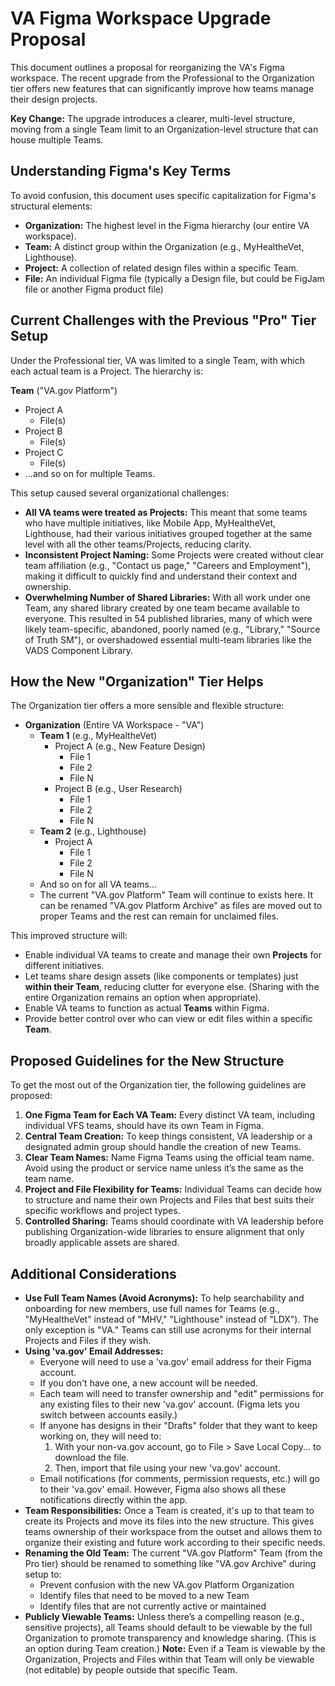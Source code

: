 # VA Figma Workspace Upgrade Proposal

This document outlines a proposal for reorganizing the VA's Figma workspace. The recent upgrade from the Professional to the Organization tier offers new features that can significantly improve how teams manage their design projects.

**Key Change:** The upgrade introduces a clearer, multi-level structure, moving from a single Team limit to an Organization-level structure that can house multiple Teams.

## Understanding Figma's Key Terms

To avoid confusion, this document uses specific capitalization for Figma's structural elements:

* **Organization:** The highest level in the Figma hierarchy (our entire VA workspace).
* **Team:** A distinct group within the Organization (e.g., MyHealtheVet, Lighthouse).
* **Project:** A collection of related design files within a specific Team.
* **File:** An individual Figma file (typically a Design file, but could be FigJam file or another Figma product file)

## Current Challenges with the Previous "Pro" Tier Setup

Under the Professional tier, VA was limited to a single Team, with which each actual team is a Project. The hierarchy is: 

**Team** ("VA.gov Platform")
  * Project A
      * File(s)
  * Project B
      * File(s)
  * Project C
      * File(s)
  * ...and so on for multiple Teams.

This setup caused several organizational challenges:

* **All VA teams were treated as Projects:** This meant that some teams who have multiple initiatives, like Mobile App, MyHealtheVet, Lighthouse, had their various initiatives grouped together at the same level with all the other teams/Projects, reducing clarity.
* **Inconsistent Project Naming:** Some Projects were created without clear team affiliation (e.g., "Contact us page," "Careers and Employment"), making it difficult to quickly find and understand their context and ownership.
* **Overwhelming Number of Shared Libraries:** With all work under one Team, any shared library created by one team became available to everyone. This resulted in 54 published libraries, many of which were likely team-specific, abandoned, poorly named (e.g., "Library," "Source of Truth SM"), or overshadowed essential multi-team libraries like the VADS Component Library.

## How the New "Organization" Tier Helps

The Organization tier offers a more sensible and flexible structure:

* **Organization** (Entire VA Workspace - "VA")
    * **Team 1** (e.g., MyHealtheVet)
        * Project A (e.g., New Feature Design)
            * File 1
            * File 2
            * File N
        * Project B (e.g., User Research)
            * File 1
            * File 2
            * File N
    * **Team 2** (e.g., Lighthouse)
        * Project A
            * File 1
            * File 2
            * File N
    * And so on for all VA teams...
    * The current "VA.gov Platform" Team will continue to exists here. It can be renamed "VA.gov Platform Archive" as files are moved out to proper Teams and the rest can remain for unclaimed files.

This improved structure will:

* Enable individual VA teams to create and manage their own **Projects** for different initiatives.
* Let teams share design assets (like components or templates) just **within their Team**, reducing clutter for everyone else. (Sharing with the entire Organization remains an option when appropriate).
* Enable VA teams to function as actual **Teams** within Figma.
* Provide better control over who can view or edit files within a specific **Team**.

## Proposed Guidelines for the New Structure

To get the most out of the Organization tier, the following guidelines are proposed:

1.  **One Figma Team for Each VA Team:** Every distinct VA team, including individual VFS teams, should have its own Team in Figma.
2.  **Central Team Creation:** To keep things consistent, VA leadership or a designated admin group should handle the creation of new Teams.
3.  **Clear Team Names:** Name Figma Teams using the official team name. Avoid using the product or service name unless it’s the same as the team name.
4.  **Project and File Flexibility for Teams:** Individual Teams can decide how to structure and name their own Projects and Files that best suits their specific workflows and project types.
5.  **Controlled Sharing:** Teams should coordinate with VA leadership before publishing Organization-wide libraries to ensure alignment that only broadly applicable assets are shared.

## Additional Considerations

* **Use Full Team Names (Avoid Acronyms):** To help searchability and onboarding for new members, use full names for Teams (e.g., "MyHealtheVet" instead of "MHV," "Lighthouse" instead of "LDX"). The only exception is "VA." Teams can still use acronyms for their internal Projects and Files if they wish.
* **Using 'va.gov' Email Addresses:**
    * Everyone will need to use a 'va.gov' email address for their Figma account.
    * If you don't have one, a new account will be needed.
    * Each team will need to transfer ownership and "edit" permissions for any existing files to their new 'va.gov' account. (Figma lets you switch between accounts easily.)
    * If anyone has designs in their "Drafts" folder that they want to keep working on, they will need to:
        1.  With your non-va.gov account, go to File > Save Local Copy... to download the file.
        2.  Then, import that file using your new 'va.gov' account.
    * Email notifications (for comments, permission requests, etc.) will go to their 'va.gov' email. However, Figma also shows all these notifications directly within the app.
* **Team Responsibilities:** Once a Team is created, it's up to that team to create its Projects and move its files into the new structure. This gives teams ownership of their workspace from the outset and allows them to organize their existing and future work according to their specific needs.
* **Renaming the Old Team:** The current "VA.gov Platform" Team (from the Pro tier) should be renamed to something like "VA.gov Archive" during setup to:
    * Prevent confusion with the new VA.gov Platform Organization
    * Identify files that need to be moved to a new Team
    * Identify files that are not currently active or maintained
* **Publicly Viewable Teams:** Unless there’s a compelling reason (e.g., sensitive projects), all Teams should default to be viewable by the full Organization to promote transparency and knowledge sharing. (This is an option during Team creation.) **Note:** Even if a Team is viewable by the Organization, Projects and Files within that Team will only be viewable (not editable) by people outside that specific Team.

